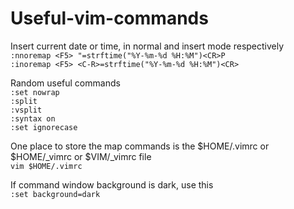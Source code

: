 # Useful-vim-commands  

Insert current date or time, in normal and insert mode respectively  
`:nnoremap <F5> "=strftime("%Y-%m-%d %H:%M")<CR>P`  
`:inoremap <F5> <C-R>=strftime("%Y-%m-%d %H:%M")<CR>`

Random useful commands  
`:set nowrap`  
`:split`  
`:vsplit`  
`:syntax on`  
`:set ignorecase`  

One place to store the map commands is the $HOME/.vimrc or $HOME/_vimrc or $VIM/_vimrc file  
`vim $HOME/.vimrc`

If command window background is dark, use this  
`:set background=dark`  
